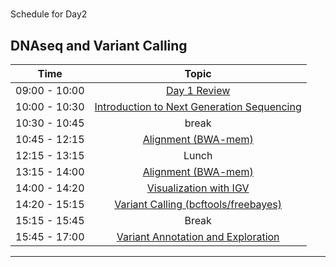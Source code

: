 #
Schedule for Day2

## DNAseq and Variant Calling

| Time            |   Topic  |
|:------------------------:|:----------:|
| 09:00 - 10:00 | [Day 1 Review](lessons/review.md) |
| 10:00 - 10:30 | [Introduction to Next Generation Sequencing]() |
| 10:30 - 10:45 | break |
| 10:45 - 12:15 | [Alignment (BWA-mem)](lessons/01_alignment.md) |
| 12:15 - 13:15 | Lunch |
| 13:15 - 14:00 | [Alignment (BWA-mem)](lessons/01_alignment.md) |
| 14:00 - 14:20 | [Visualization with IGV](lessons/01_alignment.md) |
| 14:20 - 15:15 | [Variant Calling (bcftools/freebayes)](lessons/02_variant-calling.md) |
| 15:15 - 15:45 | Break |
| 15:45 - 17:00 | [Variant Annotation and Exploration](lessons/03_annotation-snpeff.md) |

---
